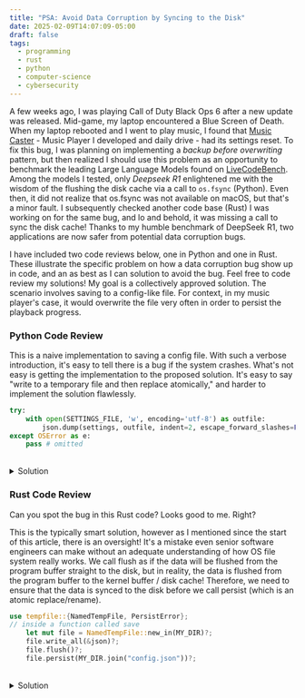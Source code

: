 ```yaml
---
title: "PSA: Avoid Data Corruption by Syncing to the Disk"
date: 2025-02-09T14:07:09-05:00
draft: false
tags:
  - programming
  - rust
  - python
  - computer-science
  - cybersecurity
---
```


A few weeks ago, I was playing Call of Duty Black Ops 6 after a new update was released. Mid-game, my laptop encountered a Blue Screen of Death. When my laptop rebooted and I went to play music, I found that [Music Caster](https://github.com/elibroftw/music-caster/) - Music Player I developed and daily drive - had its settings reset. To fix this bug, I was planning on implementing a _backup before overwriting_ pattern, but then realized I should use this problem as an opportunity to benchmark the leading Large Language Models found on [LiveCodeBench](https://livecodebench.github.io/leaderboard.html). Among the models I tested, only _Deepseek R1_ enlightened me with the wisdom of the flushing the disk cache via a call to `os.fsync` (Python). Even then, it did not realize that os.fsync was not available on macOS, but that's a minor fault. I subsequently checked another code base (Rust) I was working on for the same bug, and lo and behold, it was missing a call to sync the disk cache! Thanks to my humble benchmark of DeepSeek R1, two applications are now safer from potential data corruption bugs.

I have included two code reviews below, one in Python and one in Rust. These illustrate the specific problem on how a data corruption bug show up in code, and an as best as I can solution to avoid the bug. Feel free to code review my solutions! My goal is a collectively approved solution. The scenario involves saving to a config-like file. For context, in my music player's case, it would overwrite the file very often in order to persist the playback progress.

### Python Code Review

This is a naive implementation to saving a config file. With such a verbose introduction, it's easy to tell there is a bug if the system crashes. What's not easy is getting the implementation to the proposed solution. It's easy to say "write to a temporary file and then replace atomically," and harder to implement the solution flawlessly.

```py
try:
    with open(SETTINGS_FILE, 'w', encoding='utf-8') as outfile:
        json.dump(settings, outfile, indent=2, escape_forward_slashes=False)
except OSError as e:
    pass # omitted
```

<br>
<details><summary>Solution</summary>

1. Write to a temporary file. `NamedTemporaryFile` is the way to go as it also has more secure default file permissions (owner-only permissions) than simply opening a file to write to it. Note that `SETTINGS_FILE` is an instance of `pathlib.Path`
2. Ensure that this temporary file won't be deleted upon close since we need to replace the persistent settings file
3. Ensure that if there is a program buffer regarding writing to files, that this buffer is flushed
4. Ensure that the OS disk cache is flushed to the physical disk via `os.fsync` and `F_FULLFSYNC` on macOS
    - Unfortunately Python's [`os.fsync`](https://docs.python.org/3/library/os.html#os.fsync) is unavailable on macOS, which is a great example of it's lack luster cross platform ability. On macOS, we need to use [`fcntl.fcntl(tmp_file.fileno(), fcntl.F_FULLFSYNC)`](https://github.com/rust-lang/rust/commit/d602a6b942e32f4f9a36b6c44471cfcd80a81bb6#diff-8ab68a7768c78998ca029efe4870677bc8722b5ac0bed5fb68944086202fe0e0R534)
    - I have made a [post](https://discuss.python.org/t/call-f-fullfsync-in-os-fsync-for-macos/79332) on the Python forums asking to support fsync on macOS similar to Rust's implementation of sync_all. I would appreciate some likes on this.
    - Technically, you could also write three if statements and use [os.fdatasync](https://docs.python.org/3/library/os.html#os.fdatasync) when running on Unix, but I'd argue it's better to migrate away from Python at that point!
5. Close the temporary file
6. Atomically replace the settings file with the temporary file

```py
from tempfile import NamedTemporaryFile
try:
    import fcntl
except ImportError:  # not supported in Windows
    pass
try:
    tmp_file = NamedTemporaryFile(mode='w', encoding='utf-8', prefix=SETTINGS_FILE.name, dir=SETTINGS_FILE.parent, suffix='.tmp', delete=False)
    json.dump(settings, tmp_file, indent=2, escape_forward_slashes=False)
    # send to kernel buffer
    tmp_file.flush()
    # inform OS to write to disk to avoid a situation where the file is replaced but not written to
    if platform.system() == 'Darwin':
        fcntl.fcntl(tmp_file.fileno(), fcntl.F_FULLFSYNC)
    else:
        os.fsync(tmp_file.fileno())
    tmp_file.close()
    # an atomic operation which avoids any settings file corruption at crash
    os.replace(tmp_file.name, SETTINGS_FILE)
    settings_last_modified = os.path.getmtime(SETTINGS_FILE)
    # this atomic operation ensures that a settings.file will exist if the system crashes before/after the system call
    os.replace(tmp_file, SETTINGS_FILE)
except OSError as e:
    pass
```

</details>

### Rust Code Review

Can you spot the bug in this Rust code? Looks good to me. Right?

This is the typically smart solution, however as I mentioned since the start of this article, there is an oversight! It's a mistake even senior software engineers can make without an adequate understanding of how OS file system really works. We call flush as if the data will be flushed from the program buffer straight to the disk, but in reality, the data is flushed from the program buffer to the kernel buffer / disk cache! Therefore, we need to ensure that the data is synced to the disk before we call persist (which is an atomic replace/rename).

```rs
use tempfile::{NamedTempFile, PersistError};
// inside a function called save
    let mut file = NamedTempFile::new_in(MY_DIR)?;
    file.write_all(&json)?;
    file.flush()?;
    file.persist(MY_DIR.join("config.json"))?;
```

<br>
<details><summary>Solution</summary>

To ensure that the file is synced to the disk before we persist the temporary file, call [file.as_file_mut().sync_data()](https://doc.rust-lang.org/std/fs/struct.File.html#method.sync_data).

```rs
use tempfile::{NamedTempFile, PersistError};
// inside a function called save
    let mut file = NamedTempFile::new_in(MY_DIR)?;
    file.write_all(&json)?;
    file.flush()?;
    file.as_file_mut().sync_data()?;
    file.persist(MY_DIR.join("config.json"))?;
```

</details>
